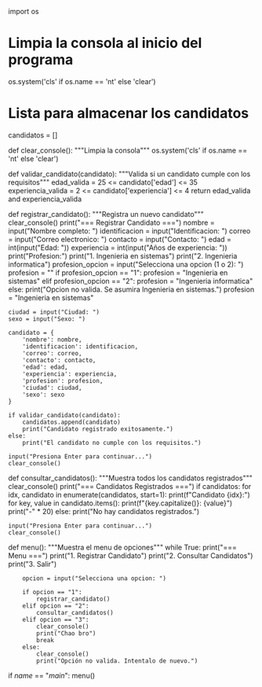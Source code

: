 import os

# Limpia la consola al inicio del programa
os.system('cls' if os.name == 'nt' else 'clear')

# Lista para almacenar los candidatos
candidatos = []

def clear_console():
    """Limpia la consola"""
    os.system('cls' if os.name == 'nt' else 'clear')

def validar_candidato(candidato):
    """Valida si un candidato cumple con los requisitos"""
    edad_valida = 25 <= candidato['edad'] <= 35
    experiencia_valida = 2 <= candidato['experiencia'] <= 4
    return edad_valida and experiencia_valida

def registrar_candidato():
    """Registra un nuevo candidato"""
    clear_console()
    print("=== Registrar Candidato ===")
    nombre = input("Nombre completo: ")
    identificacion = input("Identificacion: ")
    correo = input("Correo electronico: ")
    contacto = input("Contacto: ")
    edad = int(input("Edad: "))
    experiencia = int(input("Años de experiencia: "))
    print("Profesion:")
    print("1. Ingenieria en sistemas")
    print("2. Ingenieria informatica")
    profesion_opcion = input("Selecciona una opcion (1 o 2): ")
    profesion = ""
    if profesion_opcion == "1":
        profesion = "Ingenieria en sistemas"
    elif profesion_opcion == "2":
        profesion = "Ingenieria informatica"
    else:
        print("Opcion no valida. Se asumira Ingenieria en sistemas.")
        profesion = "Ingenieria en sistemas"

    ciudad = input("Ciudad: ")
    sexo = input("Sexo: ")

    candidato = {
        'nombre': nombre,
        'identificacion': identificacion,
        'correo': correo,
        'contacto': contacto,
        'edad': edad,
        'experiencia': experiencia,
        'profesion': profesion,
        'ciudad': ciudad,
        'sexo': sexo
    }

    if validar_candidato(candidato):
        candidatos.append(candidato)
        print("Candidato registrado exitosamente.")
    else:
        print("El candidato no cumple con los requisitos.")

    input("Presiona Enter para continuar...")
    clear_console()

def consultar_candidatos():
    """Muestra todos los candidatos registrados"""
    clear_console()
    print("=== Candidatos Registrados ===")
    if candidatos:
        for idx, candidato in enumerate(candidatos, start=1):
            print(f"Candidato {idx}:")
            for key, value in candidato.items():
                print(f"{key.capitalize()}: {value}")
            print("-" * 20)
    else:
        print("No hay candidatos registrados.")

    input("Presiona Enter para continuar...")
    clear_console()

def menu():
    """Muestra el menu de opciones"""
    while True:
        print("=== Menu ===")
        print("1. Registrar Candidato")
        print("2. Consultar Candidatos")
        print("3. Salir")

        opcion = input("Selecciona una opcion: ")

        if opcion == "1":
            registrar_candidato()
        elif opcion == "2":
            consultar_candidatos()
        elif opcion == "3":
            clear_console()
            print("Chao bro")
            break
        else:
            clear_console()
            print("Opción no valida. Intentalo de nuevo.")

if _name_ == "_main_":
    menu()
